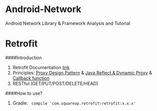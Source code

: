 Android-Network
===============

Android Network Library &amp; Framework Analysis and Tutorial

Retrofit
====
####Introduction
1. Retrofit Documentation [link](http://square.github.io/retrofit/)
2. Principles: [Proxy Design Pattern]() & [Java Reflect & Dynamic Proxy]() & [Callback function]()
3. RESTful (GET/PUT/POST/DELETE/HEAD)

####How to use?
1. Gradle: <code> compile 'com.squareup.retrofit:retrofit:x.x.x' </code>

